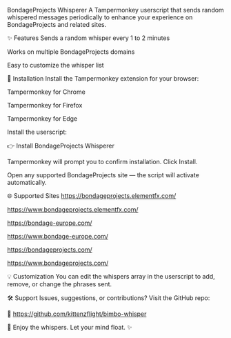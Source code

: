 BondageProjects Whisperer
A Tampermonkey userscript that sends random whispered messages periodically to enhance your experience on BondageProjects and related sites.

✨ Features
Sends a random whisper every 1 to 2 minutes

Works on multiple BondageProjects domains

Easy to customize the whisper list

🚀 Installation
Install the Tampermonkey extension for your browser:

Tampermonkey for Chrome

Tampermonkey for Firefox

Tampermonkey for Edge

Install the userscript:

👉 Install BondageProjects Whisperer

Tampermonkey will prompt you to confirm installation. Click Install.

Open any supported BondageProjects site — the script will activate automatically.

🌐 Supported Sites
https://bondageprojects.elementfx.com/

https://www.bondageprojects.elementfx.com/

https://bondage-europe.com/

https://www.bondage-europe.com/

https://bondageprojects.com/

https://www.bondageprojects.com/

💡 Customization
You can edit the whispers array in the userscript to add, remove, or change the phrases sent.

🛠️ Support
Issues, suggestions, or contributions? Visit the GitHub repo:

🔗 https://github.com/kittenzflight/bimbo-whisper

💬 Enjoy the whispers. Let your mind float. ✨
